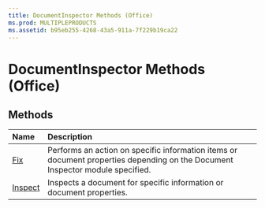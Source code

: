 ```yaml
---
title: DocumentInspector Methods (Office)
ms.prod: MULTIPLEPRODUCTS
ms.assetid: b95eb255-4268-43a5-911a-7f229b19ca22
---
```



# DocumentInspector Methods (Office)

## Methods



|**Name**|**Description**|
|:-----|:-----|
|[Fix](documentinspector-fix-method-office.md)|Performs an action on specific information items or document properties depending on the Document Inspector module specified.|
|[Inspect](documentinspector-inspect-method-office.md)|Inspects a document for specific information or document properties.|

